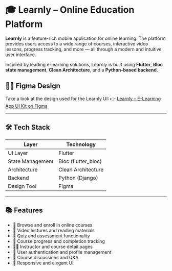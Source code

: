 # 🎓 Learnly – Online Education Platform

**Learnly** is a feature-rich mobile application for online learning. The platform provides users access to a wide range of courses, interactive video lessons, progress tracking, and more — all through a modern and intuitive user interface.

Inspired by leading e-learning solutions, Learnly is built using **Flutter**, **Bloc state management**, **Clean Architecture**, and a **Python-based backend**.

## 🧑‍🎓 Figma Design

Take a look at the design used for the Learnly UI:
👉 [Learnly – E-Learning App UI Kit on Figma](https://www.figma.com/design/1mkpYoNPh5I5O58O7e68jx/Bahodir---Online-Course---E-Learning-App-UI-Kit?node-id=1127-17955&t=95nhTFi3hTHARJtg-1)

---

## 🛠️ Tech Stack

| Layer              | Technology                     |
|-------------------|--------------------------------|
| UI Layer          | Flutter                        |
| State Management  | Bloc (flutter_bloc)            |
| Architecture      | Clean Architecture             |
| Backend           | Python (Django)      |
| Design Tool       | Figma                          |

---

## 📚 Features

- 📖 Browse and enroll in online courses
- 🎥 Video lectures and reading materials
- 🧠 Quiz and assessment functionality
- 🧾 Course progress and completion tracking
- 👩‍🏫 Instructor and course detail pages
- 🔐 User authentication and profile management
- 💬 Course discussions and Q&A
- 📱 Responsive and elegant UI
